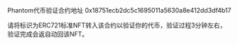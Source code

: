 Phantom代币验证合约地址
0x18751ecb2dc5c1695011a5630a8e412dd3df4b17

请将标识为ERC721标准NFT转入该合约以验证你的代币，验证过程3分钟左右，验证完成会返自动回该NFT。
